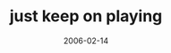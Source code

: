 ---
layout: base.njk
title : 'just keep on playing' 
view_title : 'just keep on playing' 
year : '2006' 
date : '2006-02-14' 
img_file : '/drawing/justkeeponplaying.png' 
html_file : 'justkeeponplaying' 
next_html : 'areyouready.html' 
year_order : '63' 
permalink : "title/{{html_file}}.html"
---